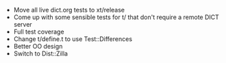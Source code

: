 * Move all live dict.org tests to xt/release
* Come up with some sensible tests for t/
  that don't require a remote DICT server
* Full test coverage
* Change t/define.t to use Test::Differences
* Better OO design
* Switch to Dist::Zilla
